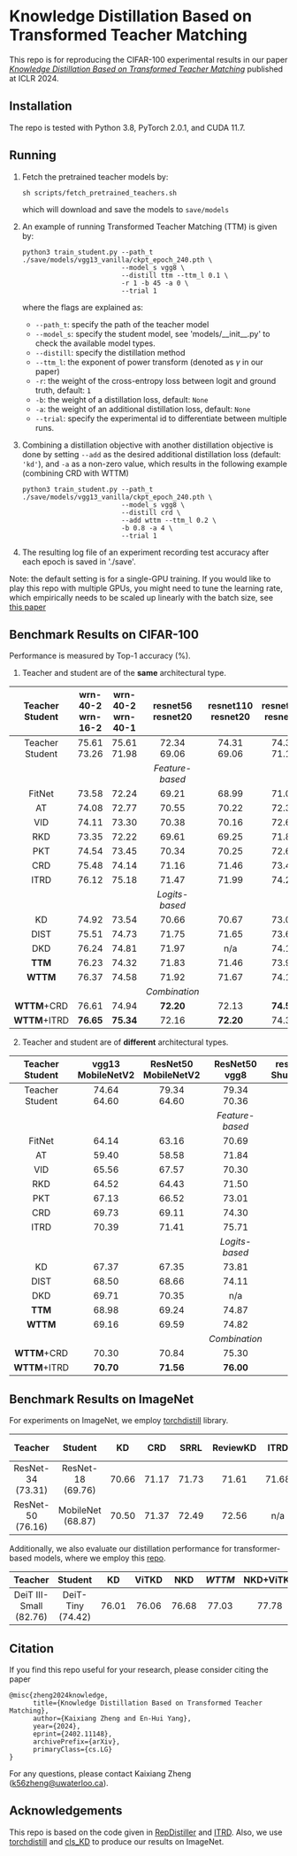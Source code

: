# Knowledge Distillation Based on Transformed Teacher Matching

This repo is for reproducing the CIFAR-100 experimental results in our paper [*Knowledge Distillation Based on Transformed Teacher Matching*](https://arxiv.org/abs/2402.11148) published at ICLR 2024.

## Installation

The repo is tested with Python 3.8, PyTorch 2.0.1, and CUDA 11.7.

## Running

1. Fetch the pretrained teacher models by:
    ```
    sh scripts/fetch_pretrained_teachers.sh
    ```
   which will download and save the models to `save/models`
   
2. An example of running Transformed Teacher Matching (TTM) is given by:
    ```
    python3 train_student.py --path_t ./save/models/vgg13_vanilla/ckpt_epoch_240.pth \
                             --model_s vgg8 \
                             --distill ttm --ttm_l 0.1 \
                             -r 1 -b 45 -a 0 \
                             --trial 1
    ```
    where the flags are explained as:
    - `--path_t`: specify the path of the teacher model
    - `--model_s`: specify the student model, see 'models/\_\_init\_\_.py' to check the available model types.
    - `--distill`: specify the distillation method
    - `--ttm_l`: the exponent of power transform (denoted as $\gamma$ in our paper)
    - `-r`: the weight of the cross-entropy loss between logit and ground truth, default: `1`
    - `-b`: the weight of a distillation loss, default: `None`
    - `-a`: the weight of an additional distillation loss, default: `None`
    - `--trial`: specify the experimental id to differentiate between multiple runs.
    
3. Combining a distillation objective with another distillation objective is done by setting `--add` as the desired additional distillation loss (default: `'kd'`), and `-a` as a non-zero value, which results in the following example (combining CRD with WTTM)
    ```
    python3 train_student.py --path_t ./save/models/vgg13_vanilla/ckpt_epoch_240.pth \
                             --model_s vgg8 \
                             --distill crd \
                             --add wttm --ttm_l 0.2 \
                             -b 0.8 -a 4 \
                             --trial 1
    ```

4. The resulting log file of an experiment recording test accuracy after each epoch is saved in './save'.

Note: the default setting is for a single-GPU training. If you would like to play this repo with multiple GPUs, you might need to tune the learning rate, which empirically needs to be scaled up linearly with the batch size, see [this paper](https://arxiv.org/abs/1706.02677)

## Benchmark Results on CIFAR-100

Performance is measured by Top-1 accuracy (%).

1. Teacher and student are of the **same** architectural type.

| Teacher <br> Student | wrn-40-2 <br> wrn-16-2 | wrn-40-2 <br> wrn-40-1 | resnet56 <br> resnet20 | resnet110 <br> resnet20 | resnet110 <br> resnet32 | resnet32x4 <br> resnet8x4 |  vgg13 <br> vgg8 |
|:---------------:|:-----------------:|:-----------------:|:-----------------:|:------------------:|:------------------:|:--------------------:|:-----------:|
| Teacher <br> Student |    75.61 <br> 73.26    |    75.61 <br> 71.98    |    72.34 <br> 69.06    |     74.31 <br> 69.06    |     74.31 <br> 71.14    |      79.42 <br> 72.50     | 74.64 <br> 70.36 |
||||*Feature-based*|||||
|FitNet|73.58|72.24|69.21|68.99|71.06|73.50|71.02|
|AT|74.08|72.77|70.55|70.22|72.31|73.44|71.43|
|VID|74.11|73.30|70.38|70.16|72.61|73.09|71.23|
|RKD|73.35|72.22|69.61|69.25|71.82|71.90|71.48|
|PKT|74.54|73.45|70.34|70.25|72.61|73.64|72.88|
|CRD|75.48|74.14|71.16|71.46|73.48|75.51|73.94|
|ITRD|76.12|75.18|71.47|71.99|74.26|76.19|74.93|
||||*Logits-based*|||||
|KD|74.92|73.54|70.66|70.67|73.08|73.33|72.98|
|DIST|75.51|74.73|71.75|71.65|73.69|76.31|73.89|
|DKD|76.24|74.81|71.97|n/a|74.11|76.32|74.68|
|**TTM**|76.23|74.32|71.83|71.46|73.97|76.17|74.33|
|**WTTM**|76.37|74.58|71.92|71.67|74.13|76.06|74.44|
||||*Combination*|||||
|**WTTM**+CRD|76.61|74.94|**72.20**|72.13|**74.52**|76.65|74.71|
|**WTTM**+ITRD|**76.65**|**75.34**|72.16|**72.20**|74.36|**77.36**|**75.13**|

2. Teacher and student are of **different** architectural types.

| Teacher <br> Student | vgg13 <br> MobileNetV2 | ResNet50 <br> MobileNetV2 | ResNet50 <br> vgg8 | resnet32x4 <br> ShuffleNetV1 | resnet32x4 <br> ShuffleNetV2 | wrn-40-2 <br> ShuffleNetV1 |
|:---------------:|:-----------------:|:--------------------:|:-------------:|:-----------------------:|:-----------------------:|:---------------------:|
| Teacher <br> Student |    74.64 <br> 64.60    |      79.34 <br> 64.60     |  79.34 <br> 70.36  |       79.42 <br> 70.50       |       79.42 <br> 71.82       |      75.61 <br> 70.50      |
||||*Feature-based*||||
|FitNet|64.14|63.16|70.69|73.59|73.54|73.73|
|AT|59.40|58.58|71.84|71.73|72.73|73.32|
|VID|65.56|67.57|70.30|73.38|73.40|73.61|
|RKD|64.52|64.43|71.50|72.28|73.21|72.21|
|PKT|67.13|66.52|73.01|74.10|74.69|73.89|
|CRD|69.73|69.11|74.30|75.11|75.65|76.05|
|ITRD|70.39|71.41|75.71|76.91|77.40|77.35|
||||*Logits-based*||||
|KD|67.37|67.35|73.81|74.07|74.45|74.83|
|DIST|68.50|68.66|74.11|76.34|77.35|76.40|
|DKD|69.71|70.35|n/a|76.45|77.07|76.70|
|**TTM**|68.98|69.24|74.87|74.18|76.57|75.39|
|**WTTM**|69.16|69.59|74.82|74.37|76.55|75.42|
||||*Combination*||||
|**WTTM**+CRD|70.30|70.84|75.30|75.82|77.04|76.86|
|**WTTM**+ITRD|**70.70**|**71.56**|**76.00**|**77.03**|**77.68**|**77.44**|

## Benchmark Results on ImageNet

For experiments on ImageNet, we employ [torchdistill](https://github.com/yoshitomo-matsubara/torchdistill) library.

| Teacher | Student | KD   | CRD  | SRRL | ReviewKD | ITRD | DKD  | DIST | KD++ | NKD  | CTKD | KD-Zero | ***WTTM*** |
|:---------:|:---------:|:---------:|:---------:|:---------:|:---------:|:---------:|:---------:|:---------:|:---------:|:---------:|:---------:|:---------:|:---------:|
| ResNet-34 (73.31) | ResNet-18 (69.76) | 70.66 | 71.17 | 71.73 | 71.61 | 71.68 | 71.70 | 72.07 | 71.98 | 71.96 | 71.51 | <ins>72.17 | **72.19** |
| ResNet-50 (76.16) | MobileNet (68.87) | 70.50 | 71.37 | 72.49 | 72.56 | n/a   | 72.05 | **73.24** | 72.77 | 72.58 | n/a    | 73.02 | <ins>73.09 |

Additionally, we also evaluate our distillation performance for transformer-based models, where we employ this [repo](https://github.com/yzd-v/cls_KD?tab=readme-ov-file).

| Teacher | Student |   KD  | ViTKD |  NKD  | ***WTTM*** | NKD+ViTKD | ***WTTM***+ViTKD |
|:------:|:------:|:------:|:------:|:------:|:------:|:------:|:------:|
| DeiT III-Small (82.76) | DeiT-Tiny (74.42) | 76.01 | 76.06 | 76.68 |  77.03   |    77.78    |      78.04     |

## Citation

If you find this repo useful for your research, please consider citing the paper

```
@misc{zheng2024knowledge,
      title={Knowledge Distillation Based on Transformed Teacher Matching}, 
      author={Kaixiang Zheng and En-Hui Yang},
      year={2024},
      eprint={2402.11148},
      archivePrefix={arXiv},
      primaryClass={cs.LG}
}
```
For any questions, please contact Kaixiang Zheng (k56zheng@uwaterloo.ca).

## Acknowledgements

This repo is based on the code given in [RepDistiller](https://github.com/HobbitLong/RepDistiller) and [ITRD](https://github.com/roymiles/ITRD/tree/master). Also, we use [torchdistill](https://github.com/yoshitomo-matsubara/torchdistill) and [cls_KD](https://github.com/yzd-v/cls_KD?tab=readme-ov-file) to produce our results on ImageNet. 
